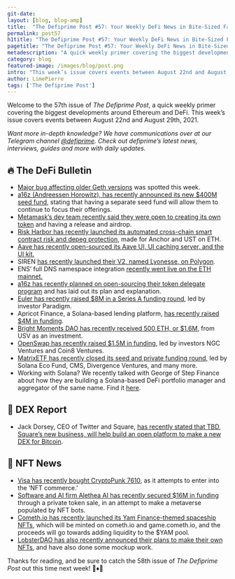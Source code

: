 ```yaml
---
git-date:
layout: [blog, blog-amp]
title:  "The Defiprime Post #57: Your Weekly DeFi News in Bite-Sized Fashion"
permalink: post57
h1title: "The Defiprime Post #57: Your Weekly DeFi News in Bite-Sized Fashion"
pagetitle: "The Defiprime Post #57: Your Weekly DeFi News in Bite-Sized Fashion"
metadescription: "A quick weekly primer covering the biggest developments around Ethereum and DeFi. This week’s issue covers events between August 22nd and August 29th, 2021"
category: blog
featured-image: /images/blog/post.png
intro: "This week’s issue covers events between August 22nd and August 29th, 2021"
author: LimePierre
tags: ['The Defiprime Post']
---
```


Welcome to the 57th issue of _The Defiprime Post_, a quick weekly primer covering the biggest developments around Ethereum and DeFi. This week’s issue covers events between August 22nd and August 29th, 2021.

_Want more in-depth knowledge? We have communications over at our Telegram channel [@defiprime](https://t.me/defiprime). Check out defiprime’s latest news, interviews, guides and more with daily updates._


## 🔥 The DeFi Bulletin

* [Major bug affecting older Geth versions](https://www.theblockcrypto.com/post/115822/bug-impacting-over-50-of-ethereum-clients-leads-to-fork) was spotted this week. 
* [a16z (Andreessen Horowitz), has recently announced its new $400M seed fund](https://a16z.com/2021/08/27/introducing-a16zs-seed-fund/), stating that having a separate seed fund will allow them to continue to focus their offerings.
* [Metamask’s dev team recently said they were open to creating its own token](https://cryptobriefing.com/metamask-is-open-to-creating-its-own-crypto-token/) and having a release and airdrop.
* [Risk Harbor has recently launched its automated cross-chain smart contract risk and depeg protection](https://medium.com/riskharbor/risk-harbor-launches-first-ever-automated-cross-chain-smart-contract-risk-and-depeg-protection-for-8b4717146f82), made for Anchor and UST on ETH.
* [Aave has recently open-sourced its Aave UI, UI caching server, and the UI kit.](https://medium.com/aave/cross-chain-governance-and-open-sourcing-the-aave-ui-ad9dd632175d)
* SIREN [has recently launched their V2, named Lyonesse, on Polygon](https://medium.com/siren-markets/siren-v2-brings-defi-options-trading-to-polygon-a5e051795342).
* ENS’ full DNS namespace integration [recently went live on the ETH mainnet.](https://medium.com/the-ethereum-name-service/full-dns-namespace-integration-to-ens-now-on-mainnet-9d37270807d3)
* [a16z has recently planned on open-sourcing their token delegate program](https://a16z.com/2021/08/26/open-sourcing-our-token-delegate-program/) and has laid out its plan and explanation.
* [Euler has recently raised $8M in a Series A funding round](https://blog.euler.finance/series-a-led-by-paradigm-62004afe3bf6), led by investor Paradigm.
* Apricot Finance, a Solana-based lending platform, [has recently raised $4M in funding](https://apricotfinance.medium.com/apricot-finance-announces-4-million-fundraising-b3b130e55b89).
* [Bright Moments DAO has recently received 500 ETH, or $1.6M](https://www.usv.com/writing/2021/08/bright-moments-dao/), from USV as an investment.
* [OpenSwap has recently raised $1.5M in funding](https://cryptobriefing.com/integrated-defi-hub-openswap-raises-1-5m-in-latest-funding-round/), led by investors NGC Ventures and Coin8 Ventures.
* [MatrixETF has recently closed its seed and private funding round](https://matrixetf.medium.com/matrixetf-closes-seed-and-private-funding-round-9c3eaf7fdaab), led by Solana Eco Fund, CMS, Divergence Ventures, and many more.
* Working with Solana? We recently talked with George of Step Finance about how they are building a Solana-based DeFi portfolio manager and aggregator of the same name. Find it [here](https://defiprime.com/step-finance).

## 💱 DEX Report

* Jack Dorsey, CEO of Twitter and Square, [has recently stated that TBD, Square’s new business, will help build an open platform to make a new DEX for Bitcoin](https://blockworks.co/jack-dorsey-tbd-will-be-open-platform-for-decentralized-bitcoin-exchanges/).


## 💎 NFT News

* [Visa has recently bought CryptoPunk 7610](https://www.theblockcrypto.com/post/115333/visa-buys-cryptopunk-first-steps-nft-commerce), as it attempts to enter into the ‘NFT commerce.’
* [Software and AI firm Alethea AI has recently secured $16M in funding](https://decrypt.co/79283/ai-firm-raises-16-million-to-create-nft-metaverse) through a private token sale, in an attempt to make a metaverse populated by NFT bots.
* [Cometh.io has recently launched its Yam Finance-themed spaceship NFTs](https://medium.com/@DemosthenesAtYam/yam-dao-x-cometh-launch-yamsinspace-game-nfts-8bf97a5eac01), which will be minted on cometh.io and game.cometh.io, and the proceeds will go towards adding liquidity to the $YAM pool.
* [LobsterDAO has also recently announced their plans to make their own NFTs](https://lobsters.substack.com/p/lobsterdao-nft-3-propuesta-publica?s=09), and have also done some mockup work.

Thanks for reading, and be sure to catch the 58th issue of _The Defiprime Post_ out this time next week! 👋♦️👋